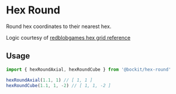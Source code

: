 Hex Round
=========

Round hex coordinates to their nearest hex.

Logic courtesy of [redblobgames hex grid reference][rbghex]

[rbghex]: http://www.redblobgames.com/grids/hexagons/#rounding

Usage
-----

```javascript
import { hexRoundAxial, hexRoundCube } from '@bockit/hex-round'

hexRoundAxial(1.1, 1) // [ 1, 1 ]
hexRoundCube(1.1, 1, -2) // [ 1, 1, -2 ]
```
